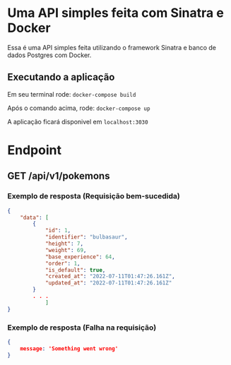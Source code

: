 # Uma API simples feita com Sinatra e Docker
Essa é uma API simples feita utilizando o framework Sinatra e banco de dados Postgres com Docker. 

## Executando a aplicação
Em seu terminal rode: `docker-compose build`

Após o comando acima, rode: `docker-compose up`

A aplicação ficará disponivel em `localhost:3030`

# Endpoint
## GET /api/v1/pokemons

### Exemplo de resposta (Requisição bem-sucedida)

```json
{
    "data": [
        {
            "id": 1,
            "identifier": "bulbasaur",
            "height": 7,
            "weight": 69,
            "base_experience": 64,
            "order": 1,
            "is_default": true,
            "created_at": "2022-07-11T01:47:26.161Z",
            "updated_at": "2022-07-11T01:47:26.161Z"
        }
        . . . 
            ] 
}        
```

### Exemplo de resposta (Falha na requisição)

```json
{
    message: 'Something went wrong'
}
```

